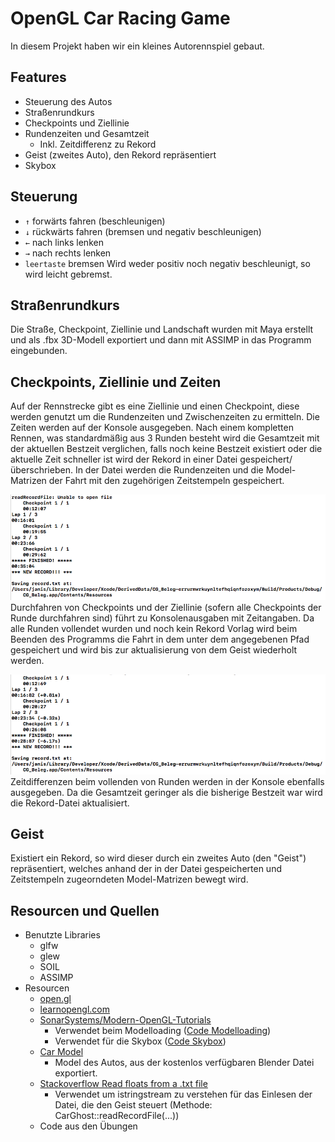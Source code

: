 # OpenGL Car Racing Game 
In diesem Projekt haben wir ein kleines Autorennspiel gebaut.

## Features
- Steuerung des Autos
- Straßenrundkurs
- Checkpoints und Ziellinie
- Rundenzeiten und Gesamtzeit
	- Inkl. Zeitdifferenz zu Rekord
- Geist (zweites Auto), den Rekord repräsentiert
- Skybox

## Steuerung
- `↑` forwärts fahren (beschleunigen)
- `↓` rückwärts fahren (bremsen und negativ beschleunigen)
- `←` nach links lenken 
- `→` nach rechts lenken 
- `leertaste` bremsen
Wird weder positiv noch negativ beschleunigt, so wird leicht gebremst.


## Straßenrundkurs
Die Straße, Checkpoint, Ziellinie und Landschaft wurden mit Maya erstellt und als .fbx 3D-Modell exportiert und dann mit ASSIMP in das Programm eingebunden.

## Checkpoints, Ziellinie und Zeiten
Auf der Rennstrecke gibt es eine Ziellinie und einen Checkpoint, diese werden genutzt um die Rundenzeiten und Zwischenzeiten zu ermitteln. Die Zeiten werden auf der Konsole ausgegeben. Nach einem kompletten Rennen, was standardmäßig aus 3 Runden besteht wird die Gesamtzeit mit der aktuellen Bestzeit verglichen, falls noch keine Bestzeit existiert oder die aktuelle Zeit schneller ist wird der Rekord in einer Datei gespeichert/überschrieben. In der Datei werden die Rundenzeiten und die Model-Matrizen der Fahrt mit den zugehörigen Zeitstempeln gespeichert.

![Zeitenausgabe 1](zeitenausgabe_1.png)
Durchfahren von Checkpoints und der Ziellinie (sofern alle Checkpoints der Runde durchfahren sind) führt zu Konsolenausgaben mit Zeitangaben. Da alle Runden vollendet wurden und noch kein Rekord Vorlag wird beim Beenden des Programms die Fahrt in dem unter dem angegebenen Pfad gespeichert und wird bis zur aktualisierung von dem Geist wiederholt werden.

![Zeitenausgabe 2](zeitenausgabe_2.png)
Zeitdifferenzen beim vollenden von Runden werden in der Konsole ebenfalls ausgegeben. Da die Gesamtzeit geringer als die bisherige Bestzeit war wird die Rekord-Datei aktualisiert. 

## Geist
Existiert ein Rekord, so wird dieser durch ein zweites Auto (den "Geist") repräsentiert, welches anhand der in der Datei gespeicherten und Zeitstempeln zugeorndeten Model-Matrizen bewegt wird. 

## Resourcen und Quellen
- Benutzte Libraries
	- glfw
	- glew
	- SOIL
	- ASSIMP
- Resourcen
	- [open.gl](https://open.gl/)
	- [learnopengl.com](https://learnopengl.com/)
	- [SonarSystems/Modern-OpenGL-Tutorials](https://github.com/SonarSystems/Modern-OpenGL-Tutorials)
		- Verwendet beim Modelloading ([Code Modelloading](https://github.com/SonarSystems/Modern-OpenGL-Tutorials/tree/master/%5BMODEL%20LOADING%5D))
		- Verwendet für die Skybox ([Code Skybox](https://github.com/SonarSystems/Modern-OpenGL-Tutorials/tree/master/%5BADVANCED%20OPENGL%5D/%5B17%5D%20Cubemap:Skybox))
	- [Car Model](https://free3d.com/3d-model/chevrolet-camaro-ss-coupe-373476.html) 
		- Model des Autos, aus der kostenlos verfügbaren Blender Datei exportiert. 
	- [Stackoverflow Read floats from a .txt file](https://stackoverflow.com/questions/8421170/read-floats-from-a-txt-file) 
		- Verwendet um istringstream zu verstehen für das Einlesen der Datei, die den Geist steuert (Methode: CarGhost::readRecordFile(...))
	- Code aus den Übungen
